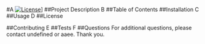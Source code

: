 <!DOCTYPE md>
#A [![License](https://img.shields.io/badge/License-Apache%202.0-blue.svg)](https://opensource.org/licenses/Apache-2.0)]
##Project Description
B
##Table of Contents
##Installation
C
##Usage
D
##License
 
##Contributing
E
##Tests
F
##Questions
For additional questions, please contact undefined or aaee.  Thank you.